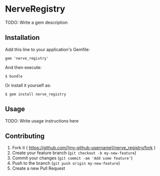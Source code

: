 # NerveRegistry

TODO: Write a gem description

## Installation

Add this line to your application's Gemfile:

    gem 'nerve_registry'

And then execute:

    $ bundle

Or install it yourself as:

    $ gem install nerve_registry

## Usage

TODO: Write usage instructions here

## Contributing

1. Fork it ( https://github.com/[my-github-username]/nerve_registry/fork )
2. Create your feature branch (`git checkout -b my-new-feature`)
3. Commit your changes (`git commit -am 'Add some feature'`)
4. Push to the branch (`git push origin my-new-feature`)
5. Create a new Pull Request
